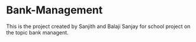 # Bank-Management
This is the project created by Sanjith and Balaji Sanjay for school project on the topic bank managent.
